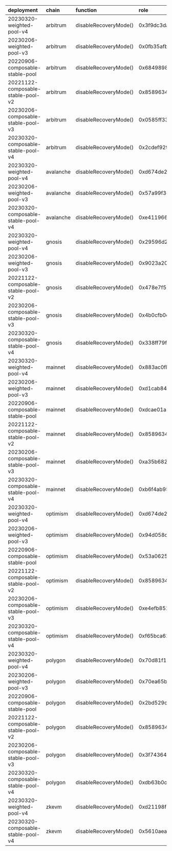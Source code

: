 | deployment                         | chain     | function              | role                                                               | caller              | caller_address                             |
|:-----------------------------------|:----------|:----------------------|:-------------------------------------------------------------------|:--------------------|:-------------------------------------------|
| 20230320-weighted-pool-v4          | arbitrum  | disableRecoveryMode() | 0x3f9dc3da8a6332271be3fccd1a107fd3117a1a988666ff673241edc8c12279ac | multisigs/emergency | 0xf404C5a0c02397f0908A3524fc5eb84e68Bbe60D |
| 20230206-weighted-pool-v3          | arbitrum  | disableRecoveryMode() | 0x0fb35afbdd369d25e1e13986af342dd66f4af22e88628aded66fc015fddee9e6 | multisigs/emergency | 0xf404C5a0c02397f0908A3524fc5eb84e68Bbe60D |
| 20220906-composable-stable-pool    | arbitrum  | disableRecoveryMode() | 0x6849898f08c7f64552f27ae1a4dfcc908200c4d6901ee3945a8c62dbf9cefb8f | multisigs/emergency | 0xf404C5a0c02397f0908A3524fc5eb84e68Bbe60D |
| 20221122-composable-stable-pool-v2 | arbitrum  | disableRecoveryMode() | 0x85896342da44e8444ef54be6c4643b51c1e23270bb9ec1f0257cd03d72a80cb6 | multisigs/emergency | 0xf404C5a0c02397f0908A3524fc5eb84e68Bbe60D |
| 20230206-composable-stable-pool-v3 | arbitrum  | disableRecoveryMode() | 0x0585ff33fe95b333f37198850856b5b788891cbc6fd99c447b8d7625c94a33b9 | multisigs/emergency | 0xf404C5a0c02397f0908A3524fc5eb84e68Bbe60D |
| 20230320-composable-stable-pool-v4 | arbitrum  | disableRecoveryMode() | 0x2cdef929bdc29c7b9ca832b8a8f62ce592fee150df38b736a8cab1d2918fc179 | multisigs/emergency | 0xf404C5a0c02397f0908A3524fc5eb84e68Bbe60D |
| 20230320-weighted-pool-v4          | avalanche | disableRecoveryMode() | 0xd674de2cecb3a543953d0844369358124e617428c5e1bbff8924a84e7e4128fa | multisigs/emergency | 0x308f8d3536261C32c97D2f85ddc357f5cCdF33F0 |
| 20230206-weighted-pool-v3          | avalanche | disableRecoveryMode() | 0x57a99f3ed4c936dc3acc397e914c860702345856a9cca3a5be4c01fefa6a7674 | multisigs/emergency | 0x308f8d3536261C32c97D2f85ddc357f5cCdF33F0 |
| 20230320-composable-stable-pool-v4 | avalanche | disableRecoveryMode() | 0xe41196603a4830aa78064fa1ce052e42607bc0a162707e1ce030e7fd9757f0b1 | multisigs/emergency | 0x308f8d3536261C32c97D2f85ddc357f5cCdF33F0 |
| 20230320-weighted-pool-v4          | gnosis    | disableRecoveryMode() | 0x29596d20dcc54c557d94ae57af84f08715a588be1d756198eec61a3dc368b6c1 | multisigs/emergency | 0xd6110A7756080a4e3BCF4e7EBBCA8E8aDFBC9962 |
| 20230206-weighted-pool-v3          | gnosis    | disableRecoveryMode() | 0x9023a208ea63197b4da99dc4a096d44fb3152b807b6e4d37f15239d9fff8beb2 | multisigs/emergency | 0xd6110A7756080a4e3BCF4e7EBBCA8E8aDFBC9962 |
| 20221122-composable-stable-pool-v2 | gnosis    | disableRecoveryMode() | 0x478e7f53087deab85ae5870218c02821a6bafa4a75984797ac58cdfd513a385b | multisigs/emergency | 0xd6110A7756080a4e3BCF4e7EBBCA8E8aDFBC9962 |
| 20230206-composable-stable-pool-v3 | gnosis    | disableRecoveryMode() | 0x4b0cfb0e3afde1903ef88f0072b490a0d78f1027a165371b1b4732daa84a9559 | multisigs/emergency | 0xd6110A7756080a4e3BCF4e7EBBCA8E8aDFBC9962 |
| 20230320-composable-stable-pool-v4 | gnosis    | disableRecoveryMode() | 0x338ff79f4b040df80f9cbc5217e904e2c8dbb7fb58beb6100c837ffa25ab4197 | multisigs/emergency | 0xd6110A7756080a4e3BCF4e7EBBCA8E8aDFBC9962 |
| 20230320-weighted-pool-v4          | mainnet   | disableRecoveryMode() | 0x883ac0fb54f0b07161f4c1d1132c7179cf4fd457dec4d2cf15af62bfe93d6402 | multisigs/emergency | 0xA29F61256e948F3FB707b4b3B138C5cCb9EF9888 |
| 20230206-weighted-pool-v3          | mainnet   | disableRecoveryMode() | 0xd1cab845861601849b43df194d75e16c676ee31cf20296f392e9d44dd3793ef3 | multisigs/emergency | 0xA29F61256e948F3FB707b4b3B138C5cCb9EF9888 |
| 20220906-composable-stable-pool    | mainnet   | disableRecoveryMode() | 0xdcae01a1d3143e115458cda9b816ea278dd5daf08d9b6d3ec668632aa7b82dad | multisigs/emergency | 0xA29F61256e948F3FB707b4b3B138C5cCb9EF9888 |
| 20221122-composable-stable-pool-v2 | mainnet   | disableRecoveryMode() | 0x85896342da44e8444ef54be6c4643b51c1e23270bb9ec1f0257cd03d72a80cb6 | multisigs/emergency | 0xA29F61256e948F3FB707b4b3B138C5cCb9EF9888 |
| 20230206-composable-stable-pool-v3 | mainnet   | disableRecoveryMode() | 0xa35b682012cf580f34e9cd41e4bf1c0210b6ebfc1a952fb582842c0e23b8c069 | multisigs/emergency | 0xA29F61256e948F3FB707b4b3B138C5cCb9EF9888 |
| 20230320-composable-stable-pool-v4 | mainnet   | disableRecoveryMode() | 0xb6f4ab951143da625c0c25d6eca1ce9e007e3139abfd9cfec3a301bad7238e15 | multisigs/emergency | 0xA29F61256e948F3FB707b4b3B138C5cCb9EF9888 |
| 20230320-weighted-pool-v4          | optimism  | disableRecoveryMode() | 0xd674de2cecb3a543953d0844369358124e617428c5e1bbff8924a84e7e4128fa | multisigs/emergency | 0xd4c87b33afcE39F1E3F4aF1ce8fFFF7241d9128B |
| 20230206-weighted-pool-v3          | optimism  | disableRecoveryMode() | 0x94d058c565b594a202b88b57a685b093db0fd3406b926f2033a3443a6d8e1b50 | multisigs/emergency | 0xd4c87b33afcE39F1E3F4aF1ce8fFFF7241d9128B |
| 20220906-composable-stable-pool    | optimism  | disableRecoveryMode() | 0x53a0625529c519f2e4a706b874baf30797466df455c9d39cd3ee19e6fe5bc6e2 | multisigs/emergency | 0xd4c87b33afcE39F1E3F4aF1ce8fFFF7241d9128B |
| 20221122-composable-stable-pool-v2 | optimism  | disableRecoveryMode() | 0x85896342da44e8444ef54be6c4643b51c1e23270bb9ec1f0257cd03d72a80cb6 | multisigs/emergency | 0xd4c87b33afcE39F1E3F4aF1ce8fFFF7241d9128B |
| 20230206-composable-stable-pool-v3 | optimism  | disableRecoveryMode() | 0xe4efb851c410e171273aee46d6939a91154b536e375e6fe59c09a4e617072339 | multisigs/emergency | 0xd4c87b33afcE39F1E3F4aF1ce8fFFF7241d9128B |
| 20230320-composable-stable-pool-v4 | optimism  | disableRecoveryMode() | 0xf65bca6198c80a6fc89409c116db12c0427a0b571cd0d2ee5dd614145d006810 | multisigs/emergency | 0xd4c87b33afcE39F1E3F4aF1ce8fFFF7241d9128B |
| 20230320-weighted-pool-v4          | polygon   | disableRecoveryMode() | 0x70d81f1b0f71c8c3037ee34b69ad6980888bab8b2e32959f8c6aac274a7f10cb | multisigs/emergency | 0x3c58668054c299bE836a0bBB028Bee3aD4724846 |
| 20230206-weighted-pool-v3          | polygon   | disableRecoveryMode() | 0x70ea65bcadbec99c10058d43f9acdc9a5ad05cde666b7d0065818feb763e7cb2 | multisigs/emergency | 0x3c58668054c299bE836a0bBB028Bee3aD4724846 |
| 20220906-composable-stable-pool    | polygon   | disableRecoveryMode() | 0x2bd529cf8062fa0ff07c2054e5dc654a104415c2ae171092c450a88c9ff098a9 | multisigs/emergency | 0x3c58668054c299bE836a0bBB028Bee3aD4724846 |
| 20221122-composable-stable-pool-v2 | polygon   | disableRecoveryMode() | 0x85896342da44e8444ef54be6c4643b51c1e23270bb9ec1f0257cd03d72a80cb6 | multisigs/emergency | 0x3c58668054c299bE836a0bBB028Bee3aD4724846 |
| 20230206-composable-stable-pool-v3 | polygon   | disableRecoveryMode() | 0x3f743640e5e338ede5771590dab93e6860616f4318ca6d5a578c84be2c329844 | multisigs/emergency | 0x3c58668054c299bE836a0bBB028Bee3aD4724846 |
| 20230320-composable-stable-pool-v4 | polygon   | disableRecoveryMode() | 0xdb63b0c040446fcfa9503943eff986bc051fb5e7cb8f83a8bcebb7115c535b60 | multisigs/emergency | 0x3c58668054c299bE836a0bBB028Bee3aD4724846 |
| 20230320-weighted-pool-v4          | zkevm     | disableRecoveryMode() | 0xd21198f97672ee6118c9598a1b4c2053515bf28a40c4df5cf02365c4ff3d5ba7 | multisigs/emergency | 0x79b131498355daa2cC740936fcb9A7dF76A86223 |
| 20230320-composable-stable-pool-v4 | zkevm     | disableRecoveryMode() | 0x5610aeafaa3f5c4ef9b9b45ee9c0810b2f7bd64b7b504f19d1a8a3bde062a966 | multisigs/emergency | 0x79b131498355daa2cC740936fcb9A7dF76A86223 |